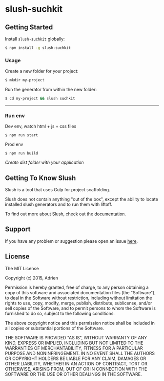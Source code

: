 # slush-suchkit

## Getting Started

Install `slush-suchkit` globally:

```bash
$ npm install -g slush-suchkit
```

### Usage

Create a new folder for your project:

```bash
$ mkdir my-project
```

Run the generator from within the new folder:

```bash
$ cd my-project && slush suchkit
```


----------


### Run env

Dev env, watch html + js + css files

    $ npm run start

Prod env

    $ npm run build

*Create dist folder with your application*

## Getting To Know Slush

Slush is a tool that uses Gulp for project scaffolding.

Slush does not contain anything "out of the box", except the ability to locate installed slush generators and to run them with liftoff.

To find out more about Slush, check out the [documentation](https://github.com/slushjs/slush).	

## Support
If you have any problem or suggestion please open an issue [here](https://github.com/snailterror/slush-suchkit/issues).

## License 

The MIT License

Copyright (c) 2015, Adrien

Permission is hereby granted, free of charge, to any person
obtaining a copy of this software and associated documentation
files (the "Software"), to deal in the Software without
restriction, including without limitation the rights to use,
copy, modify, merge, publish, distribute, sublicense, and/or sell
copies of the Software, and to permit persons to whom the
Software is furnished to do so, subject to the following
conditions:

The above copyright notice and this permission notice shall be
included in all copies or substantial portions of the Software.

THE SOFTWARE IS PROVIDED "AS IS", WITHOUT WARRANTY OF ANY KIND,
EXPRESS OR IMPLIED, INCLUDING BUT NOT LIMITED TO THE WARRANTIES
OF MERCHANTABILITY, FITNESS FOR A PARTICULAR PURPOSE AND
NONINFRINGEMENT. IN NO EVENT SHALL THE AUTHORS OR COPYRIGHT
HOLDERS BE LIABLE FOR ANY CLAIM, DAMAGES OR OTHER LIABILITY,
WHETHER IN AN ACTION OF CONTRACT, TORT OR OTHERWISE, ARISING
FROM, OUT OF OR IN CONNECTION WITH THE SOFTWARE OR THE USE OR
OTHER DEALINGS IN THE SOFTWARE.

